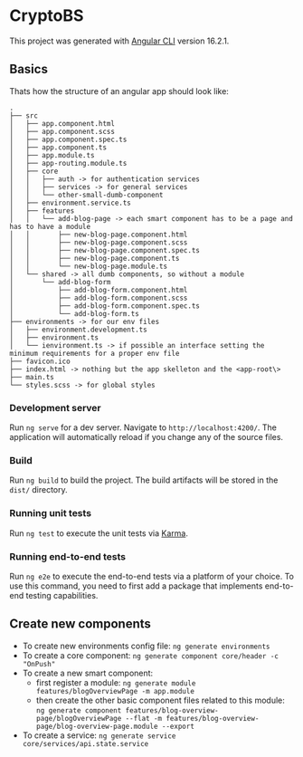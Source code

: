 # CryptoBS

This project was generated with [Angular CLI](https://github.com/angular/angular-cli) version 16.2.1.

## Basics 

Thats how the structure of an angular app should look like:
```
.
├── src
│   ├── app.component.html
│   ├── app.component.scss
│   ├── app.component.spec.ts
│   ├── app.component.ts
│   ├── app.module.ts
│   ├── app-routing.module.ts
│   ├── core
│   │   ├── auth -> for authentication services
│   │   ├── services -> for general services
│   │   └── other-small-dumb-component
│   ├── environment.service.ts
│   ├── features
│   │   └── add-blog-page -> each smart component has to be a page and has to have a module 
│   │       ├── new-blog-page.component.html
│   │       ├── new-blog-page.component.scss
│   │       ├── new-blog-page.component.spec.ts
│   │       ├── new-blog-page.component.ts
│   │       └── new-blog-page.module.ts
│   └── shared -> all dumb components, so without a module
│       └── add-blog-form
│           ├── add-blog-form.component.html
│           ├── add-blog-form.component.scss
│           ├── add-blog-form.component.spec.ts
│           └── add-blog-form.ts
├── environments -> for our env files
│   ├── environment.development.ts
│   ├── environment.ts
│   └── ienvironment.ts -> if possible an interface setting the minimum requirements for a proper env file
├── favicon.ico
├── index.html -> nothing but the app skelleton and the <app-root\>
├── main.ts
└── styles.scss -> for global styles
```

### Development server

Run `ng serve` for a dev server. Navigate to `http://localhost:4200/`. The application will automatically reload if you change any of the source files.

### Build

Run `ng build` to build the project. The build artifacts will be stored in the `dist/` directory.

### Running unit tests

Run `ng test` to execute the unit tests via [Karma](https://karma-runner.github.io).

### Running end-to-end tests

Run `ng e2e` to execute the end-to-end tests via a platform of your choice. To use this command, you need to first add a package that implements end-to-end testing capabilities.

## Create new components 

- To create new environments config file: `ng generate environments`
- To create a core component: `ng generate component core/header -c "OnPush"`
- To create a new smart component:
    - first register a module: `ng generate module features/blogOverviewPage -m app.module`
    - then create the other basic component files related to this module: `ng generate component features/blog-overview-page/blogOverviewPage --flat -m features/blog-overview-page/blog-overview-page.module --export`
- To create a service: `ng generate service core/services/api.state.service`